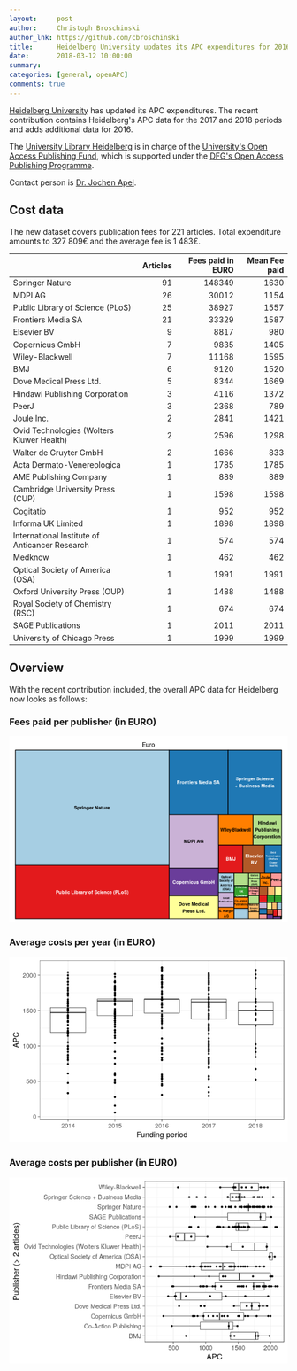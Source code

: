 ```yaml
---
layout:     post
author:     Christoph Broschinski
author_lnk: https://github.com/cbroschinski
title:      Heidelberg University updates its APC expenditures for 2016, 2017 and 2018
date:       2018-03-12 10:00:00
summary:    
categories: [general, openAPC]
comments: true
---
```




[Heidelberg University](https://www.uni-heidelberg.de) has updated its APC expenditures. The recent contribution contains Heidelberg's APC data for the 2017 and 2018 periods and adds additional data for 2016.

The [University Library Heidelberg](http://www.ub.uni-heidelberg.de/Englisch/Welcome.html) is in charge of the [University's Open Access Publishing Fund](http://www.ub.uni-heidelberg.de/Englisch/service/openaccess/publikationsfonds.html), which is supported under the [DFG's Open Access Publishing Programme](http://www.dfg.de/en/research_funding/programmes/infrastructure/lis/funding_opportunities/open_access/).

Contact person is [Dr. Jochen Apel](mailto:apel@ub.uni-heidelberg.de).

## Cost data



The new dataset covers publication fees for 221 articles. Total expenditure amounts to 327 809€ and the average fee is 1 483€.


|                                               | Articles| Fees paid in EURO| Mean Fee paid|
|:----------------------------------------------|--------:|-----------------:|-------------:|
|Springer Nature                                |       91|            148349|          1630|
|MDPI AG                                        |       26|             30012|          1154|
|Public Library of Science (PLoS)               |       25|             38927|          1557|
|Frontiers Media SA                             |       21|             33329|          1587|
|Elsevier BV                                    |        9|              8817|           980|
|Copernicus GmbH                                |        7|              9835|          1405|
|Wiley-Blackwell                                |        7|             11168|          1595|
|BMJ                                            |        6|              9120|          1520|
|Dove Medical Press Ltd.                        |        5|              8344|          1669|
|Hindawi Publishing Corporation                 |        3|              4116|          1372|
|PeerJ                                          |        3|              2368|           789|
|Joule Inc.                                     |        2|              2841|          1421|
|Ovid Technologies (Wolters Kluwer Health)      |        2|              2596|          1298|
|Walter de Gruyter GmbH                         |        2|              1666|           833|
|Acta Dermato-Venereologica                     |        1|              1785|          1785|
|AME Publishing Company                         |        1|               889|           889|
|Cambridge University Press (CUP)               |        1|              1598|          1598|
|Cogitatio                                      |        1|               952|           952|
|Informa UK Limited                             |        1|              1898|          1898|
|International Institute of Anticancer Research |        1|               574|           574|
|Medknow                                        |        1|               462|           462|
|Optical Society of America (OSA)               |        1|              1991|          1991|
|Oxford University Press (OUP)                  |        1|              1488|          1488|
|Royal Society of Chemistry (RSC)               |        1|               674|           674|
|SAGE Publications                              |        1|              2011|          2011|
|University of Chicago Press                    |        1|              1999|          1999|

## Overview

With the recent contribution included, the overall APC data for Heidelberg now looks as follows:

### Fees paid per publisher (in EURO)

![plot of chunk tree_heidelberg_2018_03_12_full](/figure/tree_heidelberg_2018_03_12_full-1.png)

###  Average costs per year (in EURO)

![plot of chunk box_heidelberg_2018_03_12_year_full](/figure/box_heidelberg_2018_03_12_year_full-1.png)

###  Average costs per publisher (in EURO)

![plot of chunk box_heidelberg_2018_03_12_publisher_full](/figure/box_heidelberg_2018_03_12_publisher_full-1.png)
